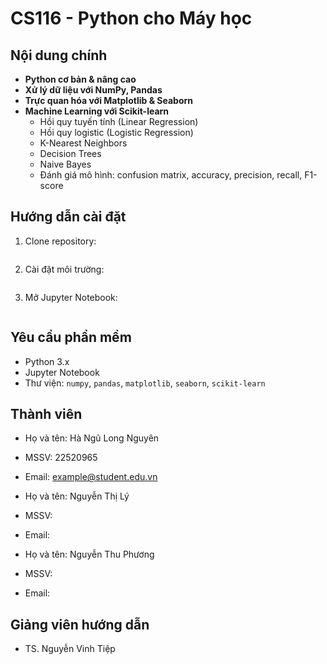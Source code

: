 # CS116 - Python cho Máy học

## Nội dung chính
- **Python cơ bản & nâng cao**
- **Xử lý dữ liệu với NumPy, Pandas**
- **Trực quan hóa với Matplotlib & Seaborn**
- **Machine Learning với Scikit-learn**
    - Hồi quy tuyến tính (Linear Regression)
    - Hồi quy logistic (Logistic Regression)
    - K-Nearest Neighbors
    - Decision Trees
    - Naive Bayes
    - Đánh giá mô hình: confusion matrix, accuracy, precision, recall, F1-score

## Hướng dẫn cài đặt

1. Clone repository:
    ```bash
    ```

2. Cài đặt môi trường:
    ```bash
    ```

3. Mở Jupyter Notebook:
    ```bash
    ```

## Yêu cầu phần mềm
- Python 3.x
- Jupyter Notebook
- Thư viện: `numpy`, `pandas`, `matplotlib`, `seaborn`, `scikit-learn`

## Thành viên
- Họ và tên: Hà Ngũ Long Nguyên
- MSSV: 22520965  
- Email: example@student.edu.vn

- Họ và tên: Nguyễn Thị Lý
- MSSV:
- Email:

- Họ và tên: Nguyễn Thu Phương
- MSSV:
- Email: 

## Giảng viên hướng dẫn
- TS. Nguyễn Vinh Tiệp


